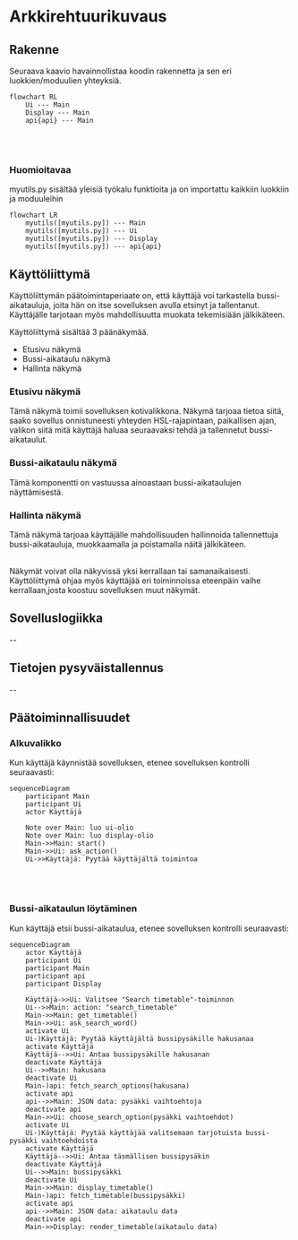 # Arkkirehtuurikuvaus
## Rakenne
Seuraava kaavio havainnollistaa koodin rakennetta ja sen eri luokkien/moduulien yhteyksiä.

```mermaid
flowchart RL
    Ui --- Main
    Display --- Main
    api{api} --- Main
```
</br>
</br>

### Huomioitavaa
myutils.py sisältää yleisiä työkalu funktioita ja on importattu kaikkiin luokkiin ja moduuleihin

```mermaid
flowchart LR
    myutils([myutils.py]) --- Main
    myutils([myutils.py]) --- Ui
    myutils([myutils.py]) --- Display
    myutils([myutils.py]) --- api{api}
```

## Käyttöliittymä
Käyttöliittymän päätoimintaperiaate on, että käyttäjä voi tarkastella bussi-aikatauluja, joita hän on itse sovelluksen avulla etsinyt ja tallentanut.
Käyttäjälle tarjotaan myös mahdollisuutta muokata tekemisiään jälkikäteen.

Käyttöliittymä sisältää 3 päänäkymää.
- Etusivu näkymä
- Bussi-aikataulu näkymä
- Hallinta näkymä

### Etusivu näkymä
Tämä näkymä toimii sovelluksen kotivalikkona. Näkymä tarjoaa tietoa siitä, saako sovellus onnistuneesti yhteyden HSL-rajapintaan, paikallisen ajan, valikon siitä mitä käyttäjä haluaa seuraavaksi tehdä ja tallennetut bussi-aikataulut.

### Bussi-aikataulu näkymä
Tämä komponentti on vastuussa ainoastaan bussi-aikataulujen näyttämisestä.

### Hallinta näkymä
Tämä näkymä tarjoaa käyttäjälle mahdollisuuden hallinnoida tallennettuja bussi-aikatauluja, muokkaamalla ja poistamalla näitä jälkikäteen.


</br>
Näkymät voivat olla näkyvissä yksi kerrallaan tai samanaikaisesti. Käyttöliittymä ohjaa myös käyttäjää eri toiminnoissa eteenpäin vaihe kerrallaan,josta koostuu sovelluksen muut näkymät.

## Sovelluslogiikka
--
## Tietojen pysyväistallennus
--
## Päätoiminnallisuudet
### Alkuvalikko
Kun käyttäjä käynnistää sovelluksen, etenee sovelluksen kontrolli seuraavasti:

```mermaid
sequenceDiagram
    participant Main
    participant Ui
    actor Käyttäjä
    
    Note over Main: luo ui-olio
    Note over Main: luo display-olio
    Main->>Main: start()
    Main->>Ui: ask_action()
    Ui->>Käyttäjä: Pyytää käyttäjältä toimintoa
```
</br>
</br>

### Bussi-aikataulun löytäminen
Kun käyttäjä etsii bussi-aikataulua, etenee sovelluksen kontrolli seuraavasti:

```mermaid
sequenceDiagram
    actor Käyttäjä
    participant Ui
    participant Main
    participant api
    participant Display
    
    Käyttäjä->>Ui: Valitsee "Search timetable"-toiminnon
    Ui-->>Main: action: "search_timetable"
    Main->>Main: get_timetable()
    Main->>Ui: ask_search_word()
    activate Ui
    Ui-)Käyttäjä: Pyytää käyttäjältä bussipysäkille hakusanaa
    activate Käyttäjä
    Käyttäjä-->>Ui: Antaa bussipysäkille hakusanan
    deactivate Käyttäjä
    Ui-->>Main: hakusana
    deactivate Ui
    Main-)api: fetch_search_options(hakusana)
    activate api
    api-->>Main: JSON data: pysäkki vaihtoehtoja
    deactivate api
    Main->>Ui: choose_search_option(pysäkki vaihtoehdot)
    activate Ui
    Ui-)Käyttäjä: Pyytää käyttäjää valitsemaan tarjotuista bussi-pysäkki vaihtoehdoista
    activate Käyttäjä
    Käyttäjä-->>Ui: Antaa täsmällisen bussipysäkin
    deactivate Käyttäjä
    Ui-->>Main: bussipysäkki
    deactivate Ui
    Main->>Main: display_timetable()
    Main-)api: fetch_timetable(bussipysäkki)
    activate api
    api-->>Main: JSON data: aikataulu data
    deactivate api
    Main->>Display: render_timetable(aikataulu data)

```